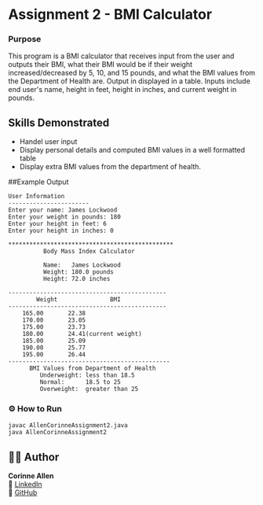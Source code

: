 # Assignment 2 - BMI Calculator

### Purpose
This program is a BMI calculator that receives input from the user and outputs their BMI, what
their BMI would be if their weight increased/decreased by 5, 10, and 15 pounds, and what the BMI
values from the Department of Health are. Output in displayed in a table. Inputs include end user's
name, height in feet, height in inches, and current weight in pounds.

## Skills Demonstrated
- Handel user input
- Display personal details and computed BMI values in a well formatted table 
- Display extra BMI values from the department of health.  

##Example Output
```
User Information
-----------------------
Enter your name: James Lockwood
Enter your weight in pounds: 180
Enter your height in feet: 6
Enter your height in inches: 0
                    
***********************************************
          Body Mass Index Calculator            
                    
          Name:   James Lockwood
          Weight: 180.0 pounds
          Height: 72.0 inches
                    
---------------------------------------------
        Weight               BMI
---------------------------------------------
	165.00  	 22.38
	170.00  	 23.05
	175.00  	 23.73
	180.00  	 24.41(current weight)
	185.00  	 25.09
	190.00  	 25.77
	195.00  	 26.44                    
----------------------------------------------
      BMI Values from Department of Health
         Underweight: less than 18.5
         Normal:      18.5 to 25
         Overweight:  greater than 25
```

### ⚙️ How to Run
```bash
javac AllenCorinneAssignment2.java
java AllenCorinneAssignment2
```

## 🧑‍💻 Author
**Corinne Allen**  
💼 [LinkedIn](https://www.linkedin.com/in/ceallen/)  
🐙 [GitHub](https://github.com/RinAllen18)
